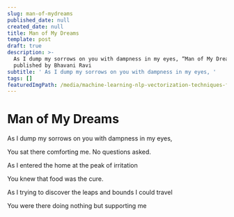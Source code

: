 ```yaml
---
slug: man-of-mydreams
published_date: null
created_date: null
title: Man of My Dreams
template: post
draft: true
description: >-
  As I dump my sorrows on you with dampness in my eyes, “Man of My Dreams” is
  published by Bhavani Ravi
subtitle: ' As I dump my sorrows on you with dampness in my eyes, '
tags: []
featuredImgPath: /media/machine-learning-nlp-vectorization-techniques-featured.png
---
```

# Man of My Dreams

As I dump my sorrows on you with dampness in my eyes,

You sat there comforting me. No questions asked.

As I entered the home at the peak of irritation

You knew that food was the cure.

As I trying to discover the leaps and bounds I could travel

You were there doing nothing but supporting me


